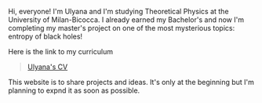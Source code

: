 Hi, everyone! I'm Ulyana and I'm studying Theoretical Physics at the University of Milan-Bicocca. I already earned my Bachelor's and now I'm completing my master's project on one of the most mysterious topics: entropy of black holes!

Here is the link to my curriculum
> [Ulyana's CV](cv.pdf)

This website is to share projects and ideas. It's only at the beginning but I'm planning to expnd it as soon as possible.
